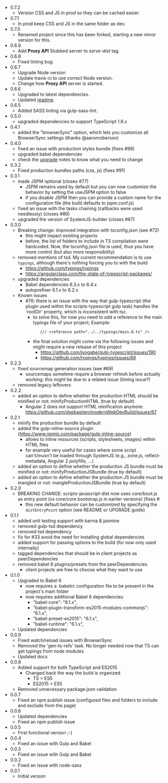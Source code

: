 * 0.7.2
  * Version CSS and JS in prod so they can be cached easier.
* 0.7.1
  * In prod keep CSS and JS in the same folder as dev.
* 0.7.0
  * Renamed project since this has been forked, starting a new minor version for this.
* 0.6.9
  * Add **Proxy API** Stubbed server to *serve-dist* tag.
* 0.6.8
  * Fixed linting bug
* 0.6.7
  * Upgrade Node version
  * Update travis-ci to use correct Node version.
  * Change how **Proxy API** server is started.
* 0.6.6
  * Upgraded to latest dependencies.
  * Updated [readme](README.MD).
* 0.6.5
  * Added SASS linting via gulp-sass-lint.
* 0.5.0
  * upgraded dependencies to support TypeScript 1.8.x
* 0.4.1
  * added the "browserSync" option, which lets you customize all BrowserSync settings (thanks @aaronroberson)
* 0.4.0
  * fixed an issue with production styles bundle (fixes #96)
  * upgraded babel dependencies
  * check the [upgrade](UPGRADE.MD) notes to know what you need to change
* 0.3.2
  * Fixed production bundles paths (css, js) (fixes #91)
* 0.3.1
  * made JSPM optional (closes #77)
	* JSPM remains used by default but you can now customize the behavior by setting the useJSPM option to false
	* if you disable JSPM then you can provide a custom name for the configuration file (the build defaults to jspm.conf.js)
  * fixed an issue with the tasks chaining (callbacks were used needlessly) (closes #89)
  * upgraded the version of SystemJS-builder (closes #87)
* 0.3.0
  * Breaking change: improved integration with tsconfig.json (see #72)
	* this might impact existing projects
	* before, the list of folders to include in TS compilation were hardcoded. Now, the tsconfig.json file is used, thus you have more control (but also more responsibility)
  * removed mentions of tsd. My current recommendation is to use `typings`, although there's nothing forcing you to with the build
	  * https://github.com/typings/typings
	  * https://angularclass.com/the-state-of-typescript-packages/
  * upgraded dependencies
	* Babel dependencies 6.3.x to 6.4.x
	* autoprefixer 6.1.x to 6.2.x
  * Known issues
	* #76: there is an issue with the way that gulp-typescript (the plugin used within the scripts-typescript gulp task) handles the 'rootDir' property, which is inconsistent with tsc.
	  * to solve this, for now you need to add a reference to the main typings file of your project; Example:
		```
		   /// <reference path="../../typings/main.d.ts" />
		```
	  * the final solution might come via the following issues and might require a new release of this project
		* https://github.com/ivogabe/gulp-typescript/issues/190
		* https://github.com/typings/typings/issues/69
* 0.2.3
  * fixed sourcemap generation issues (see #69)
	* sourcemaps sometime require a browser refresh before actually working: this might be due to a related issue (timing issue?)
  * removed legacy leftovers
* 0.2.2
  * added an option to define whether the production HTML should be minified or not: minifyProductionHTML (true by default)
	* Angular 2 does not support HTML minification anymore: https://github.com/dsebastien/modernWebDevBuild/issues/67
* 0.2.1
  * minify the production bundle by default
  * added the gulp-inline-source plugin (https://www.npmjs.com/package/gulp-inline-source)
	* allows to inline resources (scripts, stylesheets, images) within HTML files
	* for example very useful for cases where some script can't/musn't be loaded through SystemJS (e.g., zone.js, reflect-metadata, Angular 2 polyfills, ...)
  * added an option to define whether the production JS bundle must be minified or not: minifyProductionJSBundle (true by default)
  * added an option to define whether the production JS bundle must be mangled or not: mangleProductionJSBundle (true by default)
* 0.2.0
  * BREAKING CHANGE: scripts-javascript-dist now uses core/boot.js as entry point (vs core/core.bootstrap.js in earlier versions) (fixes #
	* this new default behavior can be customized by specifying the `distEntryPoint` option (see README or UPGRADE guide)
* 0.1.1
  * added unit testing support with karma & jasmine
  * removed gulp-tsd dependency
  * removed tsd dependency
  * fix for #33 avoid the need for installing global dependencies
  * added support for passing options to the build (for now only used internally)
  * tagged dependencies that should be in client projects as peerDependencies
  * removed babel 6 plugins/presets from the peerDependencies
	* client projects are free to choose what they want to use
* 0.1.0
  * Upgraded to Babel 6
	* now requires a .babelrc configuration file to be present in the project's main folder
	* now requires additional Babel 6 dependencies:
	  * "babel-core": "6.1.x",
	  * "babel-plugin-transform-es2015-modules-commonjs": "6.1.x",
	  * "babel-preset-es2015": "6.1.x",
	  * "babel-runtime": "6.1.x",
  * Updated dependencies
* 0.0.9
  * Fixed watch/reload issues with BrowserSync
  * Removed the 'gen-ts-refs' task. No longer needed now that TS can get typings from node modules
  * Updated docs
* 0.0.8
  * Added support for both TypeScript and ES2015
	* Changed back the way the build is organized
	  * TS > ES5
	  * ES2015 > ES5
  * Removed unnecessary package.json validation
* 0.0.7
  * Fixed an npm publish issue (configured files and folders to include and exclude from the page)
* 0.0.6
  * Updated dependencies
  * Fixed an npm publish issue
* 0.0.5
  * First functional version ;-)
* 0.0.4
  * Fixed an issue with Gulp and Babel
* 0.0.3
  * Fixed an issue with Gulp and Babel
* 0.0.2
  * Fixed an issue with node-sass
* 0.0.1
  * Initial version

